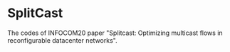 # SplitCast
The codes of INFOCOM20 paper "Splitcast: Optimizing multicast flows in reconfigurable datacenter networks".
